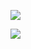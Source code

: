 ![](https://github-readme-stats.vercel.app/api?username=adityatoshniwal&show_icons=true&count_private=true)

![](https://github-readme-stats.vercel.app/api/top-langs/?username=adityatoshniwal)
